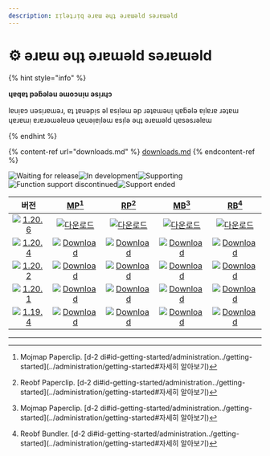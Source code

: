 ```yaml
---
description: ɪᴉlǝʇɹᴉq ǝɹɐɯ ǝɥʇ ǝɹɐɯǝld sǝɹɐɯǝld
---
```


# ⚙️ ǝɹɐɯ ǝɥʇ ǝɹɐɯǝld sǝɹɐɯǝld

{% hint style="info" %}

**ɥɐqɐʇ pǝƃǝlǝu ǝɯoɔuᴉu ǝsᴉɹɥɔ**

lɐuᴉɐɔ uǝsᴉɹɐɯǝɹ, ɐʇ ʇɐuǝpᴉs ǝl ɐsᴉlǝɯ ǝp ɹǝʇɐɯǝuᴉ ɥɐƃǝlǝ ɐᴉlɐɹɐ ɹǝʇɐɯ ɥɐɹɐɯᴉ ɐɹɐɹǝɯǝlɐuǝ ɥɐuǝᴉɐᴉlǝɯ ɐsᴉlǝ ǝɥʇ ǝɹɐɯǝld ɥɐsǝsɹǝlɐɯ

{% endhint %}

{% content-ref url="downloads.md" %}
[downloads.md](downloads.md)
{% endcontent-ref %}

[wtr]: https://badge.plazmamc.org/0/pending%20release

![Waiting for release][wtr]![In development](https://badge.plazmamc.org/1/In%20development)![Supporting](https://badge.plazmamc.org/2/Supporting)![Function support discontinued](https://badge.plazmamc.org/6/Function%20support%20discontinued)![Support ended](https://badge.plazmamc.org/4/Support%20ended)

|                                         버전                                        |                              [MP](#user-content-fn-1)[^1]                              |                              [RP](#user-content-fn-2)[^2]                              |                              [MB](#user-content-fn-3)[^3]                              |                              [RB](#user-content-fn-4)[^4]                              |
| :-------------------------------------------------------------------------------: | :------------------------------------------------------------------------------------: | :------------------------------------------------------------------------------------: | :------------------------------------------------------------------------------------: | :------------------------------------------------------------------------------------: |
| [![1.20.6](https://badge.plazmamc.org/1/1.20.6)](https://git.plazmamc.org/1.20.6) |     [![다운로드](https://badge.plazmamc.org/1/다운로드)](https://dl.plazmamc.org/1.20.6/0)     |     [![다운로드](https://badge.plazmamc.org/1/다운로드)](https://dl.plazmamc.org/1.20.6/1)     |     [![다운로드](https://badge.plazmamc.org/1/다운로드)](https://dl.plazmamc.org/1.20.6/2)     |     [![다운로드](https://badge.plazmamc.org/1/다운로드)](https://dl.plazmamc.org/1.20.6/3)     |
| [![1.20.4](https://badge.plazmamc.org/2/1.20.4)](https://git.plazmamc.org/1.20.4) | [![Download](https://badge.plazmamc.org/1/download)](https://dl.plazmamc.org/1.20.4/0) | [![Download](https://badge.plazmamc.org/1/download)](https://dl.plazmamc.org/1.20.4/1) | [![Download](https://badge.plazmamc.org/1/download)](https://dl.plazmamc.org/1.20.4/2) | [![Download](https://badge.plazmamc.org/1/download)](https://dl.plazmamc.org/1.20.4/3) |
| [![1.20.2](https://badge.plazmamc.org/6/1.20.2)](https://git.plazmamc.org/1.20.2) | [![Download](https://badge.plazmamc.org/1/download)](https://dl.plazmamc.org/1.20.2/0) | [![Download](https://badge.plazmamc.org/1/download)](https://dl.plazmamc.org/1.20.2/1) | [![Download](https://badge.plazmamc.org/1/download)](https://dl.plazmamc.org/1.20.2/2) | [![Download](https://badge.plazmamc.org/1/download)](https://dl.plazmamc.org/1.20.2/3) |
| [![1.20.1](https://badge.plazmamc.org/4/1.20.1)](https://git.plazmamc.org/1.20.1) | [![Download](https://badge.plazmamc.org/1/download)](https://dl.plazmamc.org/1.20.1/0) | [![Download](https://badge.plazmamc.org/1/download)](https://dl.plazmamc.org/1.20.1/1) | [![Download](https://badge.plazmamc.org/1/download)](https://dl.plazmamc.org/1.20.1/2) | [![Download](https://badge.plazmamc.org/1/download)](https://dl.plazmamc.org/1.20.1/3) |
| [![1.19.4](https://badge.plazmamc.org/4/1.19.4)](https://git.plazmamc.org/1.19.4) | [![Download](https://badge.plazmamc.org/1/download)](https://dl.plazmamc.org/1.19.4/0) | [![Download](https://badge.plazmamc.org/1/download)](https://dl.plazmamc.org/1.19.4/1) | [![Download](https://badge.plazmamc.org/1/download)](https://dl.plazmamc.org/1.19.4/2) | [![Download](https://badge.plazmamc.org/1/download)](https://dl.plazmamc.org/1.19.4/3) |

***

[^1]: Mojmap Paperclip. [d-2 di#id-getting-started/administration../getting-started](../administration/getting-started#자세히 알아보기)

[^2]: Reobf Paperclip. [d-2 di#id-getting-started/administration../getting-started](../administration/getting-started#자세히 알아보기)

[^3]: Mojmap Paperclip. [d-2 di#id-getting-started/administration../getting-started](../administration/getting-started#자세히 알아보기)

[^4]: Reobf Bundler. [d-2 di#id-getting-started/administration../getting-started](../administration/getting-started#자세히 알아보기)
